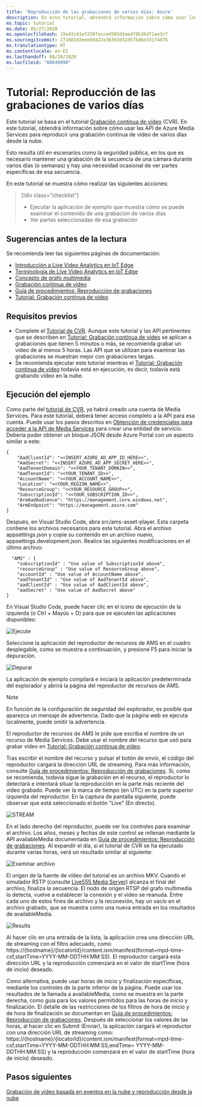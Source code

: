 ```yaml
---
title: 'Reproducción de las grabaciones de varios días: Azure'
description: En este tutorial, obtendrá información sobre cómo usar las API de Azure Media Services para reproducir una grabación continua de vídeo de varios días.
ms.topic: tutorial
ms.date: 05/27/2020
ms.openlocfilehash: 19a42c61ef250fecce4503d3aed70b36d71ee3cf
ms.sourcegitcommit: 271601d3eeeb9422e36353d32d57bd6e331f4d7b
ms.translationtype: HT
ms.contentlocale: es-ES
ms.lasthandoff: 08/20/2020
ms.locfileid: "88649098"
---
```

# <a name="tutorial-playback-of-multi-day-recordings"></a>Tutorial: Reproducción de las grabaciones de varios días  

Este tutorial se basa en el tutorial [Grabación continua de vídeo](continuous-video-recording-concept.md) (CVR). En este tutorial, obtendrá información sobre cómo usar las API de Azure Media Services para reproducir una grabación continua de vídeo de varios días desde la nube. 

Esto resulta útil en escenarios como la seguridad pública, en los que es necesario mantener una grabación de la secuencia de una cámara durante varios días (o semanas) y hay una necesidad ocasional de ver partes específicas de esa secuencia.

En este tutorial se muestra cómo realizar las siguientes acciones:

> [!div class="checklist"]
> * Ejecutar la aplicación de ejemplo que muestra cómo se puede examinar el contenido de una grabación de varios días
> * Ver partes seleccionadas de esa grabación

## <a name="suggested-pre-reading"></a>Sugerencias antes de la lectura  

Se recomienda leer las siguientes páginas de documentación:

* [Introducción a Live Video Analytics en IoT Edge](overview.md)
* [Terminología de Live Video Analytics en IoT Edge](terminology.md)
* [Concepto de grafo multimedia](media-graph-concept.md)
* [Grabación continua de vídeo](continuous-video-recording-concept.md) 
* [Guía de procedimientos: Reproducción de grabaciones](playback-recordings-how-to.md)
* [Tutorial: Grabación continua de vídeo](continuous-video-recording-tutorial.md)

## <a name="prerequisites"></a>Requisitos previos

* Complete el [Tutorial de CVR](continuous-video-recording-tutorial.md). Aunque este tutorial y las API pertinentes que se describen en [Tutorial: Grabación continua de vídeo](continuous-video-recording-tutorial.md) se aplican a grabaciones que tienen 5 minutos o más, se recomienda grabar un vídeo de al menos 5 horas. Las API que se utilizan para examinar las grabaciones se muestran mejor con grabaciones largas.
* Se recomienda ejecutar este tutorial mientras el [Tutorial: Grabación continua de vídeo](continuous-video-recording-tutorial.md) todavía está en ejecución, es decir, todavía está grabando vídeo en la nube.

## <a name="run-the-sample"></a>Ejecución del ejemplo 

Como parte del [tutorial de CVR](continuous-video-recording-tutorial.md), ya habrá creado una cuenta de Media Services. Para este tutorial, deberá tener acceso completo a la API para esa cuenta. Puede usar los pasos descritos en [Obtención de credenciales para acceder a la API de Media Services](../latest/access-api-howto.md?tabs=portal) para crear una entidad de servicio. Debería poder obtener un bloque JSON desde Azure Portal con un aspecto similar a este:

```
{
    "AadClientId": "<<INSERT_AZURE_AD_APP_ID_HERE>>",
    "AadSecret": "<<INSERT_AZURE_AD_APP_SECRET_HERE>>",
    "AadTenantDomain": "<<YOUR_TENANT_DOMAIN>>",
    "AadTenantId": "<<YOUR_TENANT_ID>>",
    "AccountName": "<<YOUR_ACCOUNT_NAME>>",
    "Location": "<<YOUR_REGION_NAME>>",
    "ResourceGroup": "<<YOUR_RESOURCE_GROUP>>",
    "SubscriptionId": "<<YOUR_SUBSCRIPTION_ID>>",
    "ArmAadAudience": "https://management.core.windows.net",
    "ArmEndpoint": "https://management.azure.com"
}
```

Después, en Visual Studio Code, abra src/ams-asset-player. Esta carpeta contiene los archivos necesarios para este tutorial. Abra el archivo appsettings.json y copie su contenido en un archivo nuevo, appsettings.development.json. Realice las siguientes modificaciones en el último archivo:

```
  "AMS" : {
    "subscriptionId" : "Use value of SubscriptionId above",
    "resourceGroup" : "Use value of ResourceGroup above",
    "accountId" : "Use value of AccountName above",
    "aadTenantId" : "Use value of AadTenantId above",
    "aadClientId" : "Use value of AadClientId above",
    "aadSecret" : "Use value of AadSecret above"
} 
```

En Visual Studio Code, puede hacer clic en el icono de ejecución de la izquierda (o Ctrl + Mayús + D) para que se ejecuten las aplicaciones disponibles:

![Ejecute](./media/playback-multi-day-recordings-tutorial/run.png)
 
Seleccione la aplicación del reproductor de recursos de AMS en el cuadro desplegable, como se muestra a continuación, y presione F5 para iniciar la depuración.

![Depurar](./media/playback-multi-day-recordings-tutorial/debug.png)

La aplicación de ejemplo compilará e iniciará la aplicación predeterminada del explorador y abrirá la página del reproductor de recursos de AMS.

> [!NOTE]
> En función de la configuración de seguridad del explorador, es posible que aparezca un mensaje de advertencia. Dado que la página web se ejecuta localmente, puede omitir la advertencia.

El reproductor de recursos de AMS le pide que escriba el nombre de un recurso de Media Services. Debe usar el nombre del recurso que usó para grabar vídeo en [Tutorial: Grabación continua de vídeo](continuous-video-recording-tutorial.md).

Tras escribir el nombre del recurso y pulsar el botón de envío, el código del reproductor cargará la dirección URL de streaming. Para más información, consulte [Guía de procedimientos: Reproducción de grabaciones](playback-recordings-how-to.md). Si, como se recomienda, todavía sigue la grabación en el recurso, el reproductor lo detectará e intentará situar la reproducción en la parte más reciente del vídeo grabado. Puede ver la marca de tiempo (en UTC) en la parte superior izquierda del reproductor. En la captura de pantalla siguiente, puede observar que está seleccionado el botón "Live" (En directo).

![STREAM](./media/playback-multi-day-recordings-tutorial/assetplayer1.png)
 
En el lado derecho del reproductor, puede ver los controles para examinar el archivo. Los años, meses y fechas de este control se rellenan mediante la API availableMedia documentada en [Guía de procedimientos: Reproducción de grabaciones](playback-recordings-how-to.md).
Al expandir el día, si el tutorial de CVR se ha ejecutado durante varias horas, verá un resultado similar al siguiente:

![Examinar archivo](./media/playback-multi-day-recordings-tutorial/results.png)

El origen de la fuente de vídeo del tutorial es un archivo MKV. Cuando el simulador RSTP (consulte [Live555 Media Server](https://github.com/Azure/live-video-analytics/tree/master/utilities/rtspsim-live555)) alcanza el final del archivo, finaliza la secuencia. El nodo de origen RTSP del grafo multimedia lo detecta, vuelve a establecer la conexión y el vídeo se reanuda. Entre cada uno de estos fines de archivo y la reconexión, hay un vacío en el archivo grabado, que se muestra como una nueva entrada en los resultados de availableMedia.

![Results](./media/playback-multi-day-recordings-tutorial/assetplayer2.png)
 
Al hacer clic en una entrada de la lista, la aplicación crea una dirección URL de streaming con el filtro adecuado, como https://{hostname}/{locatorId}/content.ism/manifest(format=mpd-time-csf,startTime=YYYY-MM-DDTHH:MM:SS). El reproductor cargará esta dirección URL y la reproducción comenzará en el valor de startTime (hora de inicio) deseado.

Como alternativa, puede usar horas de inicio y finalización específicas, mediante los controles de la parte inferior de la página. Puede usar los resultados de la llamada a availableMedia, como se muestra en la parte derecha, como guía para los valores permitidos para las horas de inicio y finalización. El detalle de las restricciones de los filtros de hora de inicio y de hora de finalización se documentan en [Guía de procedimientos: Reproducción de grabaciones](playback-recordings-how-to.md). Después de seleccionar los valores de las horas, al hacer clic en Submit (Enviar), la aplicación cargará el reproductor con una dirección URL de streaming como: https://{hostname}/{locatorId}/content.ism/manifest(format=mpd-time-csf,startTime=YYYY-MM-DDTHH:MM:SS,endTime= YYYY-MM-DDTHH:MM:SS) y la reproducción comenzará en el valor de startTime (hora de inicio) deseado.

## <a name="next-steps"></a>Pasos siguientes

[Grabación de vídeo basada en eventos en la nube y reproducción desde la nube](event-based-video-recording-tutorial.md)
